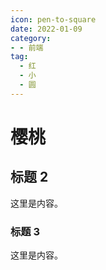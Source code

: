 ```yaml
---
icon: pen-to-square
date: 2022-01-09
category:
- - 前端
tag:
  - 红
  - 小
  - 圆
---
```


# 樱桃

## 标题 2

这里是内容。

### 标题 3

这里是内容。
